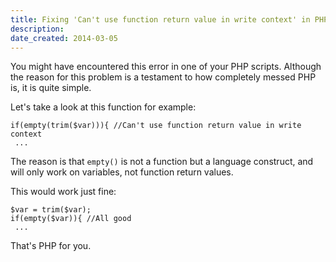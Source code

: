 ```yaml
---
title: Fixing 'Can't use function return value in write context' in PHP
description: 
date_created: 2014-03-05
---
```


You might have encountered this error in one of your PHP scripts. Although the reason for this problem is a testament to how completely messed PHP is, it is quite simple.

Let's take a look at this function for example:

```
if(empty(trim($var))){ //Can't use function return value in write context
 ...
```

The reason is that `empty()` is not a function but a language construct, and will only work on variables, not function return values.

This would work just fine:

```
$var = trim($var);
if(empty($var)){ //All good
 ...
```

That's PHP for you.


